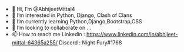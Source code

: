 - 👋 Hi, I’m @AbhijeetMittal4
- 👀 I’m interested in Python, Django, Clash of Clans
- 🌱 I’m currently learning Python,Django,Bootstrap,CSS
- 💞️ I’m looking to collaborate on ...
- 📫 How to reach me Linkedin : https://www.linkedin.com/in/abhijeet-mittal-64365a255/ 
                      Discord  : Night Fury#1768  
<!---
AbhijeetMittal4/AbhijeetMittal4 is a ✨ special ✨ repository because its `README.md` (this file) appears on your GitHub profile.
You can click the Preview link to take a look at your changes.
--->

